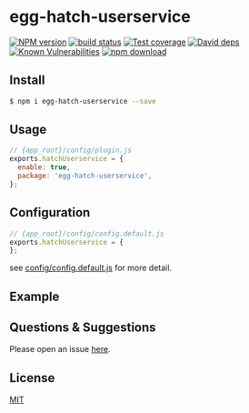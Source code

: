 # egg-hatch-userservice

[![NPM version][npm-image]][npm-url]
[![build status][travis-image]][travis-url]
[![Test coverage][codecov-image]][codecov-url]
[![David deps][david-image]][david-url]
[![Known Vulnerabilities][snyk-image]][snyk-url]
[![npm download][download-image]][download-url]

[npm-image]: https://img.shields.io/npm/v/egg-hatch-userservice.svg?style=flat-square
[npm-url]: https://npmjs.org/package/egg-hatch-userservice
[travis-image]: https://img.shields.io/travis/eggjs/egg-hatch-userservice.svg?style=flat-square
[travis-url]: https://travis-ci.org/eggjs/egg-hatch-userservice
[codecov-image]: https://img.shields.io/codecov/c/github/eggjs/egg-hatch-userservice.svg?style=flat-square
[codecov-url]: https://codecov.io/github/eggjs/egg-hatch-userservice?branch=master
[david-image]: https://img.shields.io/david/eggjs/egg-hatch-userservice.svg?style=flat-square
[david-url]: https://david-dm.org/eggjs/egg-hatch-userservice
[snyk-image]: https://snyk.io/test/npm/egg-hatch-userservice/badge.svg?style=flat-square
[snyk-url]: https://snyk.io/test/npm/egg-hatch-userservice
[download-image]: https://img.shields.io/npm/dm/egg-hatch-userservice.svg?style=flat-square
[download-url]: https://npmjs.org/package/egg-hatch-userservice

<!--
Description here.
-->

## Install

```bash
$ npm i egg-hatch-userservice --save
```

## Usage

```js
// {app_root}/config/plugin.js
exports.hatchUserservice = {
  enable: true,
  package: 'egg-hatch-userservice',
};
```

## Configuration

```js
// {app_root}/config/config.default.js
exports.hatchUserservice = {
};
```

see [config/config.default.js](config/config.default.js) for more detail.

## Example

<!-- example here -->

## Questions & Suggestions

Please open an issue [here](https://github.com/eggjs/egg/issues).

## License

[MIT](LICENSE)

